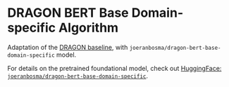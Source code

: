 # DRAGON BERT Base Domain-specific Algorithm

Adaptation of the [DRAGON baseline](https://github.com/DIAGNijmegen/dragon_baseline), with `joeranbosma/dragon-bert-base-domain-specific` model. 

For details on the pretrained foundational model, check out [HuggingFace: `joeranbosma/dragon-bert-base-domain-specific`](https://huggingface.co/joeranbosma/dragon-bert-base-domain-specific).

